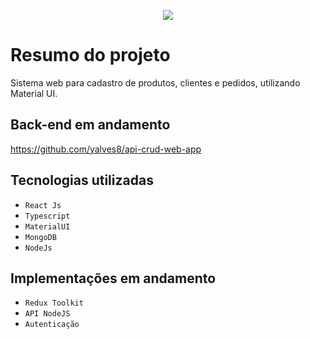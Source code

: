 <p align="center">
<img loading="lazy" src="http://img.shields.io/static/v1?label=STATUS&message=EM%20DESENVOLVIMENTO&color=GREEN&style=for-the-badge"/>
</p>

# Resumo do projeto
Sistema web para cadastro de produtos, clientes e pedidos, utilizando Material UI.

## Back-end em andamento ##
https://github.com/yalves8/api-crud-web-app

## Tecnologias utilizadas ##

- ``React Js``
- ``Typescript``
- ``MaterialUI``
- ``MongoDB``
- ``NodeJs``

## Implementações em andamento ##

- ``Redux Toolkit``
- ``API NodeJS``
- ``Autenticação``
